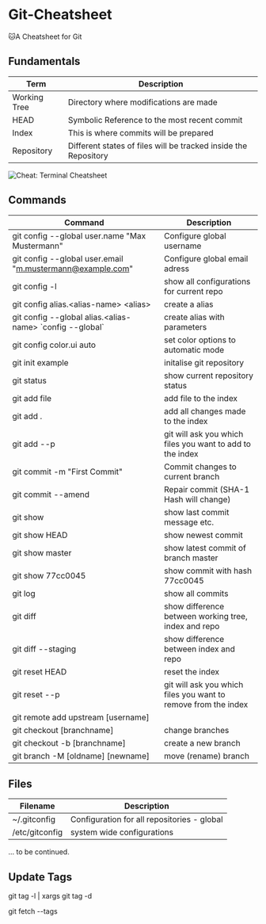 # Git-Cheatsheet
🐱A Cheatsheet for Git 

## Fundamentals
| Term | Description |
| ----------- | ----------- |
| Working Tree | Directory where modifications are made |
| HEAD | Symbolic Reference to the most recent commit |
| Index | This is where commits will be prepared |
| Repository | Different states of files will be tracked inside the Repository |

![Cheat: Terminal Cheatsheet](https://github.com/SebastianBoldt/Git-Cheatsheet/blob/e12a338944a5ca89aae5298119f7c96a81f52e8f/Images/index.png?raw=true)

## Commands 

| Command | Description |
| ----------- | ----------- |
| git config --global user.name "Max Mustermann" | Configure global username |
| git config --global user.email "m.mustermann@example.com" | Configure global email adress |
| git config -l | show all configurations for current repo |
| git config alias.\<alias-name\> \<alias\> | create a alias |
| git config --global alias.\<alias-name\> \`config --global\` | create alias with parameters |
| git config color.ui auto | set color options to automatic mode |
| git init example  | initalise git repository |
| git status | show current repository status |
| git add file | add file to the index|
| git add . | add all changes made to the index |
| git add --p | git will ask you which files you want to add to the index |
| git commit -m "First Commit" | Commit changes to current branch |
| git commit --amend | Repair commit (SHA-1 Hash will change) |
| git show | show last commit message etc. |
| git show HEAD | show newest commit |
| git show master | show latest commit of branch master |
| git show 77cc0045 | show commit with hash 77cc0045 |
| git log | show all commits |
| git diff | show difference between working tree, index and repo |
| git diff --staging | show difference between index and repo |
| git reset HEAD | reset the index  |
| git reset --p | git will ask you which files you want to remove from the index |
| git remote add upstream [username]| | new
| git checkout [branchname] | change branches | new
| git checkout -b [branchname] | create a new branch | new
| git branch -M [oldname] [newname] | move (rename) branch | new


## Files

| Filename | Description |
| ----------- | ----------- |
| ~/.gitconfig  | Configuration for all repositories - global |
| /etc/gitconfig | system wide configurations |

... to be continued.

## Update Tags

git tag -l | xargs git tag -d

git fetch --tags
